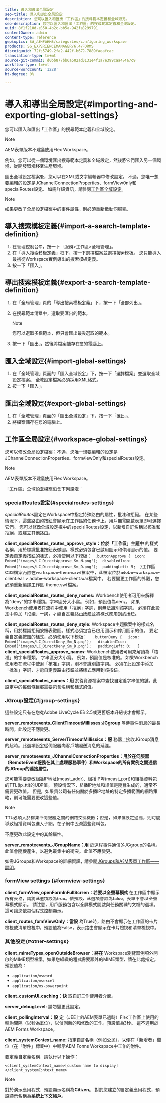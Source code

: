 ```yaml
---
title: 導入和導出全局設定
seo-title: 導入和導出全局設定
description: 您可以匯入和匯出「工作區」的搜尋範本定義和全域設定。
seo-description: 您可以匯入和匯出「工作區」的搜尋範本定義和全域設定。
uuid: 8f1f210d-e850-4b2c-bb5a-942fa8299791
contentOwner: admin
content-type: reference
geptopics: SG_AEMFORMS/categories/configuring_workspace
products: SG_EXPERIENCEMANAGER/6.4/FORMS
discoiquuid: 72fe5749-2fa2-442f-b679-7889faeafcac
translation-type: tm+mt
source-git-commit: d0bb877bb6a502ad0131e4f1a7e399caa474a7c9
workflow-type: tm+mt
source-wordcount: '1228'
ht-degree: 0%

---
```



# 導入和導出全局設定{#importing-and-exporting-global-settings}

您可以匯入和匯出「工作區」的搜尋範本定義和全域設定。

>[!NOTE]
>
>AEM表單版本不建議使用Flex Workspace。

例如，您可以從一個環境匯出搜尋範本定義和全域設定，然後將它們匯入另一個環境，從開發環境移至生產環境。

匯出全域設定檔案後，您可以在XML或文字編輯器中修改設定。 不過，您唯一想要編輯的設定是JChannelConnectionProperties、formViewOnly和specialRoutes設定。 如需詳細資訊，請參閱[工作區全域設定](importing-exporting-global-settings.md#workspace-global-settings)。

>[!NOTE]
>
>如果更改了全局設定檔案中的事件屬性，則必須重新啟動伺服器。

## 導入搜索模板定義{#import-a-search-template-definition}

1. 在管理控制台中，按一下「服務>工作區>全域管理」。
1. 在「導入搜索模板定義」框下，按一下選擇檔案並選擇搜索模板。 您只能導入最初從Workspace實例導出的搜索模板定義。
1. 按一下「匯入」。

## 導出搜索模板定義{#export-a-search-template-definition}

1. 在「全局管理」頁的「導出搜索模板定義」下，按一下「全部列出」。
1. 在搜尋範本清單中，選取要匯出的範本。

   >[!NOTE]
   >
   >您可以選取多個範本，但只會匯出最後選取的範本。

1. 按一下「匯出」，然後將檔案儲存在您的電腦上。

## 匯入全域設定{#import-global-settings}

1. 在「全域管理」頁面的「匯入全域設定」下，按一下「選擇檔案」並選取全域設定檔案。 全域設定檔案必須採用XML格式。
1. 按一下「匯入」。

## 匯出全域設定{#export-global-settings}

1. 在「全域管理」頁面的「匯出全域設定」下，按一下「匯出」。
1. 將檔案儲存在您的電腦上。

## 工作區全局設定{#workspace-global-settings}

您可以修改全局設定檔案；不過，您唯一想要編輯的設定是JChannelConnectionProperties、formViewOnly和specialRoutes設定。

>[!NOTE]
>
>AEM表單版本不建議使用Flex Workspace。

「工作區」全域設定檔案包含下列設定：

### specialRoutes設定{#specialroutes-settings}

*specialRoutes*&#x200B;設定在Workspace中指定特殊路由的屬性，批准和拒絕。 在某些情況下，這些路由的按鈕會顯示在工作區的任務卡上，用戶無需開啟表單即可選擇它們。 您可以修改全域設定檔中的specialRoutes設定，以新增自訂名稱以核准和拒絕，或建立其他路由。

**client_specialRoutes_routes_approve_style：位於「工作區」主題中** 的樣式名稱，用於標識批准按鈕表徵圖。樣式必須包含已啟用圖示和停用圖示的值。 要定義自定義按鈕的樣式，必須使用以下模板：
` .buttonApprove {  icon: Embed('images/LC_DirectApprove_Sm_N.png');  disabledIcon: Embed('images/LC_DirectApprove_Sm_D.png');  paddingLeft: 5;  }`工作區CSS檔案內嵌在workspace-theme.swf檔案中，此檔案位於adobe-workspace-client.ear > adobe-workspace-client.war檔案中。 若要變更工作區的外觀，您必須重新編譯工作區-theme.swf檔案。

**client_specialRoutes_routes_deny_names:** Workbench使用者可用來解釋為&quot;deny&quot;的字串種類。字串區分大小寫。 例如，預設值為deny。 如果Workbench使用者在流程中使用「拒絕」字詞，則無法識別該字詞。 必須在此設定中添加「拒絕」一詞，才能自定義路由按鈕並將樣式應用到該按鈕。

**client_specialRoutes_routes_deny_style:** Workspace主題檔案中的樣式名稱，用於標識拒絕按鈕表徵圖。樣式必須包含已啟用圖示和停用圖示的值。 要定義自定義按鈕的樣式，必須使用以下模板：
`  .buttonDeny {   icon: Embed('images/LC_DirectDeny_Sm_N.png');   disabledIcon: Embed('images/LC_DirectDeny_Sm_D.png');   paddingLeft: 0;   }` **client_specialRoutes_approve_names:** Workbench使用者可用來解讀為「核准」的字串種類。 字串區分大小寫。 例如，預設值是核准的。 如果Workbench使用者在流程中使用「核准」字詞，則不會識別該字詞。 必須在此設定中添加「批准」字詞，才能自定義路由按鈕並將樣式應用到該按鈕。

**client_specialRoutes_names：用** 於從資源檔案中查找自定義字串值的鍵。此設定中的每個條目都需要包含名稱和樣式的值。

### JGroup設定{#jgroup-settings}

這些設定只有在您從Adobe LiveCycle ES 2.5或更舊版本升級後才會顯示。

**server_remoteevents_ClientTimeoutMillisses:JGgroup** 等待事件消息的最長時間。此設定不應變更。

**server_remoteevents_ServerTimeoutMillissics：服** 務器上接收JGroup消息的超時。此選項設定從伺服器向客戶端發送消息的延遲。

**server_remoteevents_JChannelConnectionProperties：用於在伺服器（RemoteEvent服務在其上處理服務事件）和Workspace的所有實例之間通信的JGroup的連接屬性。** 

您可能需要更改組播IP地址(mcast_addr)、組播IP埠(mcast_port)和組播資料包的TTL(ip_ttl)的UDP值。 預設情況下，組播IP地址和埠值是隨機生成的，通常不需要更改值。 但是，如果貴公司有任何關於多播IP地址的特定多播範圍的網路策略，則可能需要更改這些值。

>[!NOTE]
>
>TTL必須大於群集中伺服器之間的網路交換機數；但是，如果值設定過高，則可能導致組播資料包進入子網，在子網中丟棄這些資料包。

不應更改此設定中的其餘屬性。

**server_remoteevents_JGroupName：用** 於遠程事件通信的JGgroup的名稱。此值會隨機產生，以避免叢集中的衝突。 此值不應變更。

如需JGroups和Workspace的詳細資訊，請參閱[JGroups和AEM表單工作區——說明](https://blogs.adobe.com/livecycle/2011/03/jgroups-and-livecycle-workspace-explained.html)。

### formView settings {#formview-settings}

**client_formView_openFormInFullScreen：若要以全螢幕模式** 在工作區中顯示所有表格，請將此選項設為true。依預設，此選項會設為false，表單不會以全螢幕模式顯示。 請注意，用戶服務包含以全屏模式開啟與任務關聯的文檔的選項。 這可讓您依每個程式控制顯示。

**client_routes_formViewOnly：當設** 為True時，路由不會顯示在工作區的卡片檢視或清單檢視中。預設值為False，表示路由會顯示在卡片檢視和清單檢視中。

### 其他設定{#other-settings}

**client_mimeTypes_openOutsideBrowser：將在** Workspace瀏覽器例項外開啟的MIME類型檔案。如果您組織的程式需要額外的MIME類型，請在此處指定。 預設值為：

* `application/msword`
* `application/msexcel`
* `application/ms-powerpoint`

**client_customUI_caching：快** 取自訂工作使用者介面。

**server_debugLevel:** 請勿變更此設定。

**client_pollingInterval：設** 定（JEE上的AEM表單已過時）Flex工作區上使用的輪詢間隔（以秒為單位），以偵測新的和修改的工作。預設值為3秒。 這不適用於AEM Forms Workspace。

**client_systemContext_name:** 指定自訂名稱（例如公民），以便在「新增者」欄位（在「附件」標籤中）中顯示AEM Forms Workspace中工作的附件。

要定義自定義名稱，請執行以下操作：

`<client_systemContext_name>[custom name to display]</client_systemContext_name>`

>[!NOTE]
>
>對於演示應用程式，預設顯示名稱為&#x200B;**Citizen**。 對於您建立的自定義應用程式，預設顯示名稱為&#x200B;**系統上下文帳戶**。
